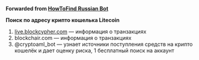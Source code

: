 **Forwarded from [HowToFind Russian Bot](https://t.me/HowToFindRU_Robot)**

**Поиск по адресу крипто кошелька Litecoin**

1. [live.blockcypher.com](https://live.blockcypher.com/ltc/) — информация о транзакциях
2. blockchair.com — информация о транзакциях
3. @cryptoaml_bot — узнает источники поступления средств на крипто кошелёк и дает оценку риска, 1 бесплатный поиск на аккаунт